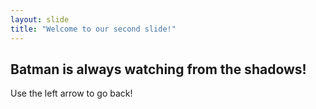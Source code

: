 ```yaml
---
layout: slide
title: "Welcome to our second slide!"
---
```

## Batman is always watching from the shadows!
Use the left arrow to go back!
